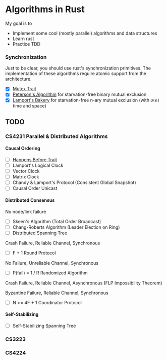# Algorithms in Rust
My goal is to
- Implement some cool (mostly parallel) algorithms and data structures
- Learn rust
- Practice TDD

### Synchronization
Just to be clear, you should use rust's synchronization primitives. The implementation of these algorithms require
atomic support from the architecture.
- [x] [Mutex Trait](src/sync/mod.rs)
- [x] [Peterson's Algorithm](src/sync/peterson.rs) for starvation-free binary mutual exclusion
- [x] [Lamport's Bakery](src/sync/lamports_bakery.rs) for starvation-free n-ary mutual exclusion (with `O(n)` time and space)

## TODO
### CS4231 Parallel & Distributed Algorithms
#### Causal Ordering
- [ ] [Happens Before Trait](src/order/mod.rs)
- [ ] Lamport's Logical Clock
- [ ] Vector Clock
- [ ] Matrix Clock
- [ ] Chandy & Lamport's Protocol (Consistent Global Snapshot) 
- [ ] Causal Order Unicast

#### Distributed Consensus
No node/link failure
- [ ] Skeen's Algorithm (Total Order Broadcast)
- [ ] Chang-Roberts Algorithm (Leader Election on Ring)
- [ ] Distributed Spanning Tree

Crash Failure, Reliable Channel, Synchronous
- [ ] F + 1 Round Protocol

No Failure, Unreliable Channel, Synchronous
- [ ] P(fail) = 1 / R Randomized Algorithm

Crash Failure, Reliable Channel, Asynchronous (FLP Impossibility Theorem)

Byzantine Failure, Reliable Channel, Synchronous
- [ ] N >= 4F + 1 Coordinator Protocol

#### Self-Stabilizing
- [ ] Self-Stabilizing Spanning Tree

### CS3223
### CS4224